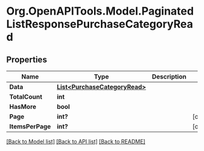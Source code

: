 # Org.OpenAPITools.Model.PaginatedListResponsePurchaseCategoryRead

## Properties

Name | Type | Description | Notes
------------ | ------------- | ------------- | -------------
**Data** | [**List&lt;PurchaseCategoryRead&gt;**](PurchaseCategoryRead.md) |  | 
**TotalCount** | **int** |  | 
**HasMore** | **bool** |  | 
**Page** | **int?** |  | [optional] 
**ItemsPerPage** | **int?** |  | [optional] 

[[Back to Model list]](../README.md#documentation-for-models) [[Back to API list]](../README.md#documentation-for-api-endpoints) [[Back to README]](../README.md)

